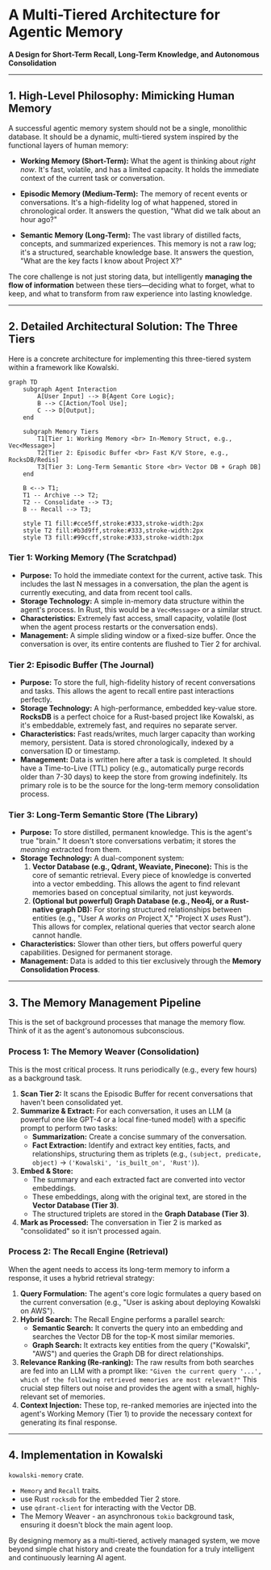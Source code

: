 # A Multi-Tiered Architecture for Agentic Memory

**A Design for Short-Term Recall, Long-Term Knowledge, and Autonomous Consolidation**

---

## 1. High-Level Philosophy: Mimicking Human Memory

A successful agentic memory system should not be a single, monolithic database. It should be a dynamic, multi-tiered system inspired by the functional layers of human memory:

*   **Working Memory (Short-Term):** What the agent is thinking about *right now*. It's fast, volatile, and has a limited capacity. It holds the immediate context of the current task or conversation.

*   **Episodic Memory (Medium-Term):** The memory of recent events or conversations. It's a high-fidelity log of what happened, stored in chronological order. It answers the question, "What did we talk about an hour ago?"

*   **Semantic Memory (Long-Term):** The vast library of distilled facts, concepts, and summarized experiences. This memory is not a raw log; it's a structured, searchable knowledge base. It answers the question, "What are the key facts I know about Project X?"

The core challenge is not just storing data, but intelligently **managing the flow of information** between these tiers—deciding what to forget, what to keep, and what to transform from raw experience into lasting knowledge.

---

## 2. Detailed Architectural Solution: The Three Tiers

Here is a concrete architecture for implementing this three-tiered system within a framework like Kowalski.

```mermaid
graph TD
    subgraph Agent Interaction
        A[User Input] --> B{Agent Core Logic};
        B --> C[Action/Tool Use];
        C --> D[Output];
    end

    subgraph Memory Tiers
        T1[Tier 1: Working Memory <br> In-Memory Struct, e.g., Vec<Message>]
        T2[Tier 2: Episodic Buffer <br> Fast K/V Store, e.g., RocksDB/Redis]
        T3[Tier 3: Long-Term Semantic Store <br> Vector DB + Graph DB]
    end

    B <--> T1;
    T1 -- Archive --> T2;
    T2 -- Consolidate --> T3;
    B -- Recall --> T3;

    style T1 fill:#cce5ff,stroke:#333,stroke-width:2px
    style T2 fill:#b3d9ff,stroke:#333,stroke-width:2px
    style T3 fill:#99ccff,stroke:#333,stroke-width:2px
```

### Tier 1: Working Memory (The Scratchpad)
*   **Purpose:** To hold the immediate context for the current, active task. This includes the last N messages in a conversation, the plan the agent is currently executing, and data from recent tool calls.
*   **Storage Technology:** A simple in-memory data structure within the agent's process. In Rust, this would be a `Vec<Message>` or a similar struct.
*   **Characteristics:** Extremely fast access, small capacity, volatile (lost when the agent process restarts or the conversation ends).
*   **Management:** A simple sliding window or a fixed-size buffer. Once the conversation is over, its entire contents are flushed to Tier 2 for archival.

### Tier 2: Episodic Buffer (The Journal)
*   **Purpose:** To store the full, high-fidelity history of recent conversations and tasks. This allows the agent to recall entire past interactions perfectly.
*   **Storage Technology:** A high-performance, embedded key-value store. **RocksDB** is a perfect choice for a Rust-based project like Kowalski, as it's embeddable, extremely fast, and requires no separate server.
*   **Characteristics:** Fast reads/writes, much larger capacity than working memory, persistent. Data is stored chronologically, indexed by a conversation ID or timestamp.
*   **Management:** Data is written here after a task is completed. It should have a Time-to-Live (TTL) policy (e.g., automatically purge records older than 7-30 days) to keep the store from growing indefinitely. Its primary role is to be the source for the long-term memory consolidation process.

### Tier 3: Long-Term Semantic Store (The Library)
*   **Purpose:** To store distilled, permanent knowledge. This is the agent's true "brain." It doesn't store conversations verbatim; it stores the *meaning* extracted from them.
*   **Storage Technology:** A dual-component system:
    1.  **Vector Database (e.g., Qdrant, Weaviate, Pinecone):** This is the core of semantic retrieval. Every piece of knowledge is converted into a vector embedding. This allows the agent to find relevant memories based on conceptual similarity, not just keywords.
    2.  **(Optional but powerful) Graph Database (e.g., Neo4j, or a Rust-native graph DB):** For storing structured relationships between entities (e.g., "User A *works on* Project X," "Project X *uses* Rust"). This allows for complex, relational queries that vector search alone cannot handle.
*   **Characteristics:** Slower than other tiers, but offers powerful query capabilities. Designed for permanent storage.
*   **Management:** Data is added to this tier exclusively through the **Memory Consolidation Process**.

---

## 3. The Memory Management Pipeline

This is the set of background processes that manage the memory flow. Think of it as the agent's autonomous subconscious.

### Process 1: The Memory Weaver (Consolidation)
This is the most critical process. It runs periodically (e.g., every few hours) as a background task.

1.  **Scan Tier 2:** It scans the Episodic Buffer for recent conversations that haven't been consolidated yet.
2.  **Summarize & Extract:** For each conversation, it uses an LLM (a powerful one like GPT-4 or a local fine-tuned model) with a specific prompt to perform two tasks:
    *   **Summarization:** Create a concise summary of the conversation.
    *   **Fact Extraction:** Identify and extract key entities, facts, and relationships, structuring them as triplets (e.g., `(subject, predicate, object)` -> `('Kowalski', 'is_built_on', 'Rust')`).
3.  **Embed & Store:**
    *   The summary and each extracted fact are converted into vector embeddings.
    *   These embeddings, along with the original text, are stored in the **Vector Database (Tier 3)**.
    *   The structured triplets are stored in the **Graph Database (Tier 3)**.
4.  **Mark as Processed:** The conversation in Tier 2 is marked as "consolidated" so it isn't processed again.

### Process 2: The Recall Engine (Retrieval)
When the agent needs to access its long-term memory to inform a response, it uses a hybrid retrieval strategy:

1.  **Query Formulation:** The agent's core logic formulates a query based on the current conversation (e.g., "User is asking about deploying Kowalski on AWS").
2.  **Hybrid Search:** The Recall Engine performs a parallel search:
    *   **Semantic Search:** It converts the query into an embedding and searches the Vector DB for the top-K most similar memories.
    *   **Graph Search:** It extracts key entities from the query ("Kowalski", "AWS") and queries the Graph DB for direct relationships.
3.  **Relevance Ranking (Re-ranking):** The raw results from both searches are fed into an LLM with a prompt like: `"Given the current query '...', which of the following retrieved memories are most relevant?"` This crucial step filters out noise and provides the agent with a small, highly-relevant set of memories.
4.  **Context Injection:** These top, re-ranked memories are injected into the agent's Working Memory (Tier 1) to provide the necessary context for generating its final response.

---

## 4. Implementation in Kowalski

`kowalski-memory` crate.

*   `Memory` and `Recall` traits.
*   use Rust `rocksdb` for the embedded Tier 2 store.
*   use `qdrant-client` for interacting with the Vector DB.
*   The Memory Weaver - an asynchronous `tokio` background task, ensuring it doesn't block the main agent loop.

By designing memory as a multi-tiered, actively managed system, we move beyond simple chat history and create the foundation for a truly intelligent and continuously learning AI agent.